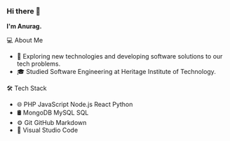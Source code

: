 ### Hi there 👋

**I'm Anurag.**

💻  About Me
- 🤔   Exploring new technologies and developing software solutions to our tech problems.
- 🎓   Studied Software Engineering at Heritage Institute of Technology.

🛠  Tech Stack
- 🌐   PHP JavaScript Node.js React Python
- 🛢   MongoDB MySQL SQL
- ⚙️   Git GitHub Markdown
- 🔧   Visual Studio Code



<!--
**anurag001/anurag001** is a ✨ _special_ ✨ repository because its `README.md` (this file) appears on your GitHub profile.

Here are some ideas to get you started:

- 🔭 I’m currently working on ...
- 🌱 I’m currently learning ...
- 👯 I’m looking to collaborate on ...
- 🤔 I’m looking for help with ...
- 💬 Ask me about ...
- 📫 How to reach me: ...
- 😄 Pronouns: ...
- ⚡ Fun fact: ...
-->

